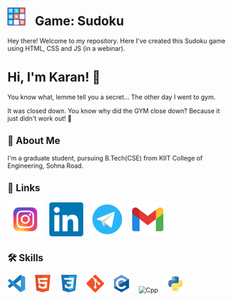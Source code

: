 
# <img width="40px" src="./image/sudoku.svg" style="padding-right:15px;" /> Game: Sudoku

Hey there! Welcome to my repository. Here I've created this Sudoku game using HTML, CSS and JS (in a webinar).
# Hi, I'm Karan! 👋

You know what, lemme tell you a secret... The other day I went to gym.

It was closed down. You know why did the GYM close down? Because it just didn't work out! :rofl:

## 🚀 About Me
I'm a graduate student, pursuing B.Tech(CSE) from KIIT College of Engineering, Sohna Road.


## 🔗 Links
[![website](./image/Instagram.svg)](https://www.instagram.com/karan.negi22/)
&nbsp;
[![website](./image/Linkedin.svg)](https://www.linkedin.com/in/karan-negi-959969224/) 
&nbsp;
[![website](./image/Telegram.svg)](https://telegram.me/Knegi_4143) 
&nbsp;
[![website](./image/Gmail.svg)](mailto:knegi4143@gmail.com) 
## 🛠 Skills
<div align="left">
<img alt="VS code" width="40px" src="./image/VS_code.svg" style="padding-right:15px;" />
<img alt="HTML5" width="40px" src="./image/HTML5.svg" style="padding-right:15px;" />
<img alt="CSS3" width="40px" src="./image/CSS3.svg" style="padding-right:15px;" />
<img alt="Git" width="40px" src="./image/Git.svg" style="padding-right:15px;" />
<img alt="C" width="40px" src="./image/C.svg" style="padding-right:15px;"/>
<img alt="Cpp" width="40px" src="./image/cplusplus.svg" style="padding-right:15px;"/>
<img alt="Python" width="40px" src="./image/Python.svg"/>  
</div>


